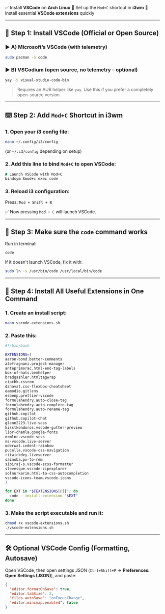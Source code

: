 ✅ Install **VSCode** on **Arch Linux**
🔧 Set up the `Mod+C` shortcut in **i3wm**
🔌 Install essential **VSCode extensions** quickly

---

## 🧩 Step 1: Install VSCode (Official or Open Source)

### ▶️ A) Microsoft’s VSCode (with telemetry)

```bash
sudo pacman -S code
```

### ▶️ B) VSCodium (open source, no telemetry – optional)

```bash
yay -S visual-studio-code-bin
```

> Requires an AUR helper like `yay`. Use this if you prefer a completely open-source version.

---

## ⌨️ Step 2: Add `Mod+C` Shortcut in i3wm

### 1. Open your i3 config file:

```bash
nano ~/.config/i3/config
```

(or `~/.i3/config` depending on setup)

### 2. Add this line to bind `Mod+C` to open VSCode:

```i3
# Launch VSCode with Mod+C
bindsym $mod+c exec code
```

### 3. Reload i3 configuration:

Press: `Mod + Shift + R`

✅ Now pressing `Mod + C` will launch VSCode.

---

## 🧪 Step 3: Make sure the `code` command works

Run in terminal:

```bash
code
```

If it doesn't launch VSCode, fix it with:

```bash
sudo ln -s /usr/bin/code /usr/local/bin/code
```

---

## 🔌 Step 4: Install All Useful Extensions in One Command

### 1. Create an install script:

```bash
nano vscode-extensions.sh
```

### 2. Paste this:

```bash
#!/bin/bash

EXTENSIONS=(
aaron-bond.better-comments
alefragnani.project-manager
anteprimorac.html-end-tag-labels
box-of-hats.bemhelper
bradgashler.htmltagwrap
cipchk.cssrem
dzhavat.css-flexbox-cheatsheet
eamodio.gitlens
esbenp.prettier-vscode
formulahendry.auto-close-tag
formulahendry.auto-complete-tag
formulahendry.auto-rename-tag
github.copilot
github.copilot-chat
glenn2223.live-sass
kisstkondoros.vscode-gutter-preview
lior-chamla.google-fonts
mrmlnc.vscode-scss
ms-vscode.live-server
oderwat.indent-rainbow
pucelle.vscode-css-navigation
ritwickdey.liveserver
sainoba.px-to-rem
sibiraj-s.vscode-scss-formatter
slevesque.vscode-zipexplorer
solnurkarim.html-to-css-autocompletion
vscode-icons-team.vscode-icons
)

for EXT in "${EXTENSIONS[@]}"; do
  code --install-extension "$EXT"
done
```

### 3. Make the script executable and run it:

```bash
chmod +x vscode-extensions.sh
./vscode-extensions.sh
```

---

## 🛠️ Optional VSCode Config (Formatting, Autosave)

Open VSCode, then open settings JSON (`Ctrl+Shift+P` → **Preferences: Open Settings (JSON)**), and paste:

```json
{
  "editor.formatOnSave": true,
  "editor.tabSize": 2,
  "files.autoSave": "onFocusChange",
  "editor.minimap.enabled": false
}
```
